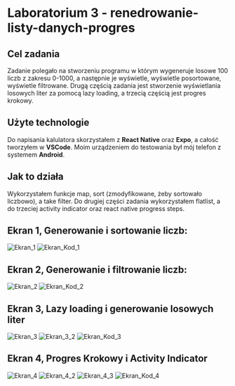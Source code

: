 # Laboratorium 3 - renedrowanie-listy-danych-progres

## Cel zadania
Zadanie polegało na stworzeniu programu w którym wygeneruje losowe 100 liczb z zakresu 0-1000, a następnie je wyświetle, wyświetle posortowane, wyświetle filtrowane. Drugą częścią zadania jest stworzenie wyświetlania losowych liter za pomocą lazy loading, a trzecią częścią jest progres krokowy.

## Użyte technologie
Do napisania kalulatora skorzystałem z **React Native** oraz **Expo**, a całość tworzyłem w **VSCode**. Moim urządzeniem do testowania był mój telefon z systemem **Android**.

## Jak to działa
Wykorzystałem funkcje map, sort (zmodyfikowane, żeby sortowało liczbowo), a take filter. Do drugiej części zadania wykorzystałem flatlist, a do trzeciej activity indicator oraz react native progress steps.
## Ekran 1, Generowanie i sortowanie liczb:
 ![Ekran_1](Zrzuty_ekranu/sortowanie.jpg)
 ![Ekran_Kod_1](Zrzuty_ekranu/sortowanie_kod.jpg)
 ## Ekran 2, Generowanie i filtrowanie liczb:
 ![Ekran_2](Zrzuty_ekranu/filter.jpg)
 ![Ekran_Kod_2](Zrzuty_ekranu/filter_kod.jpg)
 ## Ekran 3, Lazy loading i generowanie losowych liter
 ![Ekran_3](Zrzuty_ekranu/lazy1.jpg)
 ![Ekran_3_2](Zrzuty_ekranu/lazy2.jpg)
 ![Ekran_Kod_3](Zrzuty_ekranu/lazy_kod.jpg)
 ## Ekran 4, Progres Krokowy i Activity Indicator
 ![Ekran_4](Zrzuty_ekranu/step1.jpg)
 ![Ekran_4_2](Zrzuty_ekranu/step2.jpg)
 ![Ekran_4_3](Zrzuty_ekranu/step3.jpg)
 ![Ekran_Kod_4](Zrzuty_ekranu/step_kod.jpg)